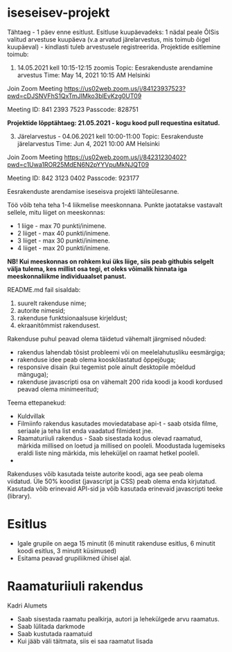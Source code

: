 # iseseisev-projekt

Tähtaeg - 1 päev enne esitlust. Esitluse kuupäevadeks: 1 nädal peale ÕISis valitud arvestuse kuupäeva (v.a arvatud järelarvestus, mis toimub õigel kuupäeval) - kindlasti tuleb arvestusele registreerida. Projektide esitlemine toimub:
1. 14.05.2021 kell 10:15-12:15 zoomis
Topic: Eesrakenduste arendamine arvestus
Time: May 14, 2021 10:15 AM Helsinki

Join Zoom Meeting
https://us02web.zoom.us/j/84123937523?pwd=cDJSNVFhS1QxTmJIMko3blEvKzg0UT09

Meeting ID: 841 2393 7523
Passcode: 828751

**Projektide lõpptähtaeg: 21.05.2021 - kogu kood pull requestina esitatud.**

3. Järelarvestus - 04.06.2021 kell 10:00-11:00
Topic: Eesrakenduste järelarvestus
Time: Jun 4, 2021 10:00 AM Helsinki

Join Zoom Meeting
https://us02web.zoom.us/j/84231230402?pwd=c1Uwa1ROR25MdEN6N2pYYVpuMkNJQT09

Meeting ID: 842 3123 0402
Passcode: 923177



Eesrakenduste arendamise iseseisva projekti lähteülesanne. 

Töö võib teha teha 1-4 liikmelise meeskonnana. Punkte jaotatakse vastavalt sellele, mitu liiget on meeskonnas:
* 1 liige - max 70 punkti/inimene.
* 2 liiget - max 40 punkti/inimene.
* 3 liiget - max 30 punkti/inimene.
* 4 liiget - max 20 punkti/inimene.

**NB! Kui meeskonnas on rohkem kui üks liige, siis peab githubis selgelt välja tulema, kes millist osa tegi, et oleks võimalik hinnata iga meeskonnaliikme individuaalset panust.**

README.md fail sisaldab:
1. suurelt rakenduse nime;
1. autorite nimesid;
1. rakenduse funktsionaalsuse kirjeldust;
1. ekraanitõmmist rakendusest.

Rakenduse puhul peavad olema täidetud vähemalt järgmised nõuded:
  * rakendus lahendab tõsist probleemi või on meelelahutusliku eesmärgiga; 
  * rakenduse idee peab olema kooskõlastatud õppejõuga;
  * responsive disain (kui tegemist pole ainult desktopile mõeldud mänguga);
  * rakenduse javascripti osa on vähemalt 200 rida koodi ja koodi kordused peavad olema minimeeritud;
  
Teema ettepanekud:
 * Kuldvillak
 * Filmiinfo rakendus kasutades moviedatabase api-t - saab otsida filme, seriaale ja teha list enda vaadatud filmidest jne. 
 * Raamaturiiuli rakendus - Saab sisestada kodus olevad raamatud, märkida millised on loetud ja millised on pooleli. Moodustada lugemiseks eraldi liste ning märkida, mis leheküljel on raamat hetkel pooleli.
 * 

Rakenduses võib kasutada teiste autorite koodi, aga see peab olema viidatud. Üle 50% koodist (javascript ja CSS) peab olema enda kirjutatud. Kasutada võib erinevaid API-sid ja võib kasutada erinevaid javascripti teeke (library).

# Esitlus
* Igale grupile on aega 15 minutit (6 minutit rakenduse esitlus, 6 minutit koodi esitlus, 3 minutit küsimused)
* Esitama peavad grupiliikmed ühisel ajal. 

# Raamaturiiuli rakendus
Kadri Alumets

* Saab sisestada raamatu pealkirja, autori ja lehekülgede arvu raamatus.
* Saab lülitada darkmode
* Saab kustutada raamatuid
* Kui jääb väli täitmata, siis ei saa raamatut lisada
